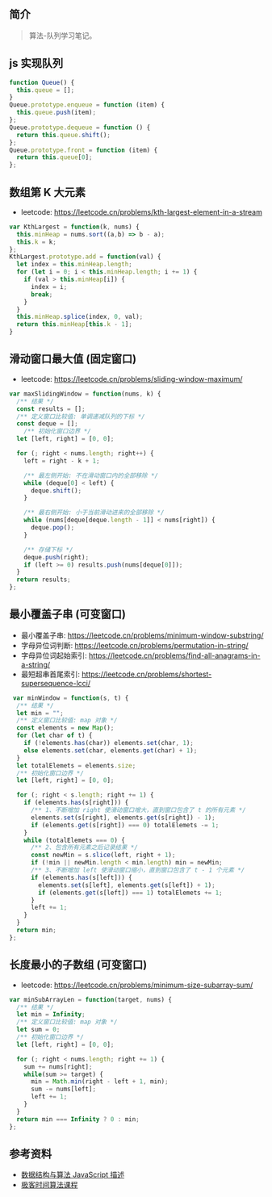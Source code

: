 ## 简介

> 算法-队列学习笔记。

## js 实现队列

```js
function Queue() {
  this.queue = [];
}
Queue.prototype.enqueue = function (item) {
  this.queue.push(item);
};
Queue.prototype.dequeue = function () {
  return this.queue.shift();
};
Queue.prototype.front = function (item) {
  return this.queue[0];
};
```

## 数组第 K 大元素

- leetcode: https://leetcode.cn/problems/kth-largest-element-in-a-stream

```js
var KthLargest = function(k, nums) {
  this.minHeap = nums.sort((a,b) => b - a);
  this.k = k;
};
KthLargest.prototype.add = function(val) {
  let index = this.minHeap.length;
  for (let i = 0; i < this.minHeap.length; i += 1) {
    if (val > this.minHeap[i]) {
      index = i;
      break;
    }
  }
  this.minHeap.splice(index, 0, val);
  return this.minHeap[this.k - 1];
}
```

## 滑动窗口最大值 (固定窗口)

- leetcode: https://leetcode.cn/problems/sliding-window-maximum/

```js
var maxSlidingWindow = function(nums, k) {
  /** 结果 */
  const results = [];
  /** 定义窗口比较值: 单调递减队列的下标 */
  const deque = [];
    /** 初始化窗口边界 */
  let [left, right] = [0, 0];

  for (; right < nums.length; right++) {
    left = right - k + 1;

    /** 最左侧开始: 不在滑动窗口内的全部移除 */
    while (deque[0] < left) {
      deque.shift();
    }

    /** 最右侧开始: 小于当前滑动进来的全部移除 */
    while (nums[deque[deque.length - 1]] < nums[right]) {
      deque.pop();
    }

    /** 存储下标 */
    deque.push(right);
    if (left >= 0) results.push(nums[deque[0]]);
  }
  return results;
};
```

## 最小覆盖子串 (可变窗口)

- 最小覆盖子串: https://leetcode.cn/problems/minimum-window-substring/
- 字母异位词判断: https://leetcode.cn/problems/permutation-in-string/
- 字母异位词起始索引: https://leetcode.cn/problems/find-all-anagrams-in-a-string/
- 最短超串首尾索引: https://leetcode.cn/problems/shortest-supersequence-lcci/

```js
 var minWindow = function(s, t) {
  /** 结果 */
  let min = "";
  /** 定义窗口比较值: map 对象 */
  const elements = new Map();
  for (let char of t) {
    if (!elements.has(char)) elements.set(char, 1);
    else elements.set(char, elements.get(char) + 1);
  }
  let totalElemets = elements.size;
  /** 初始化窗口边界 */
  let [left, right] = [0, 0];

  for (; right < s.length; right += 1) {
    if (elements.has(s[right])) {
      /** 1、不断增加 right 使滑动窗口增大，直到窗口包含了 t 的所有元素 */
      elements.set(s[right], elements.get(s[right]) - 1);
      if (elements.get(s[right]) === 0) totalElemets -= 1;
    }
    while (totalElemets === 0) {
      /** 2、包含所有元素之后记录结果 */
      const newMin = s.slice(left, right + 1);
      if (!min || newMin.length < min.length) min = newMin;
      /** 3、不断增加 left 使滑动窗口缩小，直到窗口包含了 t - 1 个元素 */
      if (elements.has(s[left])) {
        elements.set(s[left], elements.get(s[left]) + 1);
        if (elements.get(s[left]) === 1) totalElemets += 1;
      }
      left += 1;
    }
  }
  return min;
};
```

## 长度最小的子数组 (可变窗口)

- leetcode: https://leetcode.cn/problems/minimum-size-subarray-sum/

```js
var minSubArrayLen = function(target, nums) {
  /** 结果 */
  let min = Infinity;
  /** 定义窗口比较值: map 对象 */
  let sum = 0;
  /** 初始化窗口边界 */
  let [left, right] = [0, 0];

  for (; right < nums.length; right += 1) {
    sum += nums[right];
    while(sum >= target) {
      min = Math.min(right - left + 1, min);
      sum -= nums[left];
      left += 1;
    }
  }
  return min === Infinity ? 0 : min;
};
```

## 参考资料

- [数据结构与算法 JavaScript 描述](https://book.douban.com/subject/25945449/)
- [极客时间算法课程](https://time.geekbang.org/course/intro/100019701)
